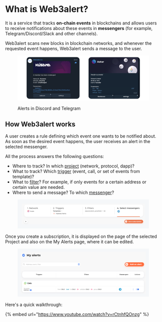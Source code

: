 # What is Web3alert?

It is a service that tracks **on-chain events** in blockchains and allows users to receive notifications about these events in **messengers** (for example, Telegram/Discord/Slack and other channels).

Web3alert scans new blocks in blockchain networks, and whenever the requested event happens, Web3alert sends a message to the user.

<figure><img src=".gitbook/assets/Group 2 (5).png" alt=""><figcaption><p>Alerts in Discord and Telegram</p></figcaption></figure>

## How Web3alert works

A user creates a rule defining which event one wants to be notified about. As soon as the desired event happens, the user receives an alert in the selected messenger.

All the process answers the following questions:

* Where to track? In which [project](https://app.gitbook.com/o/zr7hrTPPcDEkQT4xhGsQ/s/59TU8Qy9VGiP40WV4wM1/\~/revisions/Jsd7Da5YlmYfxuBWm7b8/concepts/projects) (network, protocol, dapp)?
* What to track? Which [trigger](https://app.gitbook.com/o/zr7hrTPPcDEkQT4xhGsQ/s/59TU8Qy9VGiP40WV4wM1/\~/revisions/Jsd7Da5YlmYfxuBWm7b8/concepts/triggers) (event, call, or set of events from template)?
* What to [filter](https://app.gitbook.com/o/zr7hrTPPcDEkQT4xhGsQ/s/59TU8Qy9VGiP40WV4wM1/\~/revisions/Jsd7Da5YlmYfxuBWm7b8/concepts/filters)? For example, if only events for a certain address or certain value are needed.
* Where to send a message? To which [messenger](https://app.gitbook.com/o/zr7hrTPPcDEkQT4xhGsQ/s/59TU8Qy9VGiP40WV4wM1/\~/revisions/Jsd7Da5YlmYfxuBWm7b8/concepts/messengers)?

<figure><img src=".gitbook/assets/Group 1 (3).png" alt=""><figcaption></figcaption></figure>

Once you create a subscription, it is displayed on the page of the selected Project and also on the My Alerts page, where it can be edited.

<figure><img src=".gitbook/assets/Frame 1 (4).png" alt=""><figcaption></figcaption></figure>

Here's a quick walkthrough:

{% embed url="https://www.youtube.com/watch?v=rCtnhfQOnzg" %}
